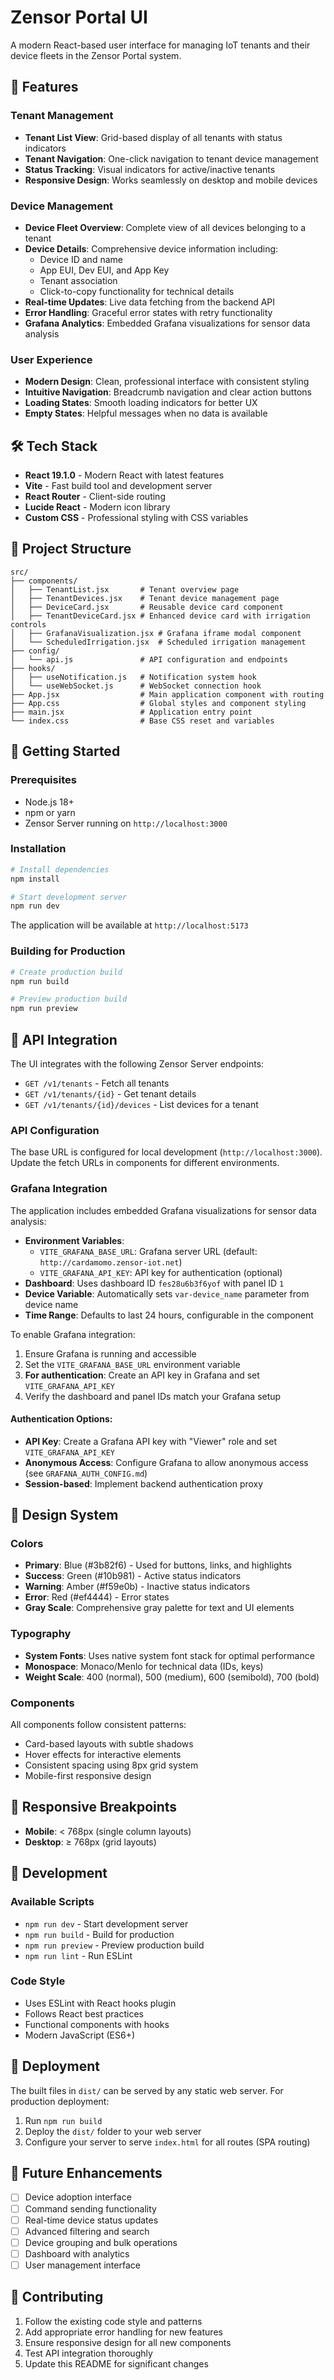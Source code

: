 # Zensor Portal UI

A modern React-based user interface for managing IoT tenants and their device fleets in the Zensor Portal system.

## 🚀 Features

### Tenant Management
- **Tenant List View**: Grid-based display of all tenants with status indicators
- **Tenant Navigation**: One-click navigation to tenant device management
- **Status Tracking**: Visual indicators for active/inactive tenants
- **Responsive Design**: Works seamlessly on desktop and mobile devices

### Device Management
- **Device Fleet Overview**: Complete view of all devices belonging to a tenant
- **Device Details**: Comprehensive device information including:
  - Device ID and name
  - App EUI, Dev EUI, and App Key
  - Tenant association
  - Click-to-copy functionality for technical details
- **Real-time Updates**: Live data fetching from the backend API
- **Error Handling**: Graceful error states with retry functionality
- **Grafana Analytics**: Embedded Grafana visualizations for sensor data analysis

### User Experience
- **Modern Design**: Clean, professional interface with consistent styling
- **Intuitive Navigation**: Breadcrumb navigation and clear action buttons
- **Loading States**: Smooth loading indicators for better UX
- **Empty States**: Helpful messages when no data is available

## 🛠 Tech Stack

- **React 19.1.0** - Modern React with latest features
- **Vite** - Fast build tool and development server
- **React Router** - Client-side routing
- **Lucide React** - Modern icon library
- **Custom CSS** - Professional styling with CSS variables

## 📁 Project Structure

```
src/
├── components/
│   ├── TenantList.jsx       # Tenant overview page
│   ├── TenantDevices.jsx    # Tenant device management page
│   ├── DeviceCard.jsx       # Reusable device card component
│   ├── TenantDeviceCard.jsx # Enhanced device card with irrigation controls
│   ├── GrafanaVisualization.jsx # Grafana iframe modal component
│   └── ScheduledIrrigation.jsx  # Scheduled irrigation management
├── config/
│   └── api.js               # API configuration and endpoints
├── hooks/
│   ├── useNotification.js   # Notification system hook
│   └── useWebSocket.js      # WebSocket connection hook
├── App.jsx                  # Main application component with routing
├── App.css                  # Global styles and component styling
├── main.jsx                 # Application entry point
└── index.css                # Base CSS reset and variables
```

## 🚦 Getting Started

### Prerequisites
- Node.js 18+ 
- npm or yarn
- Zensor Server running on `http://localhost:3000`

### Installation
```bash
# Install dependencies
npm install

# Start development server
npm run dev
```

The application will be available at `http://localhost:5173`

### Building for Production
```bash
# Create production build
npm run build

# Preview production build
npm run preview
```

## 🔗 API Integration

The UI integrates with the following Zensor Server endpoints:

- `GET /v1/tenants` - Fetch all tenants
- `GET /v1/tenants/{id}` - Get tenant details
- `GET /v1/tenants/{id}/devices` - List devices for a tenant

### API Configuration
The base URL is configured for local development (`http://localhost:3000`). Update the fetch URLs in components for different environments.

### Grafana Integration
The application includes embedded Grafana visualizations for sensor data analysis:

- **Environment Variables**: 
  - `VITE_GRAFANA_BASE_URL`: Grafana server URL (default: `http://cardamomo.zensor-iot.net`)
  - `VITE_GRAFANA_API_KEY`: API key for authentication (optional)
- **Dashboard**: Uses dashboard ID `fes28u6b3f6yof` with panel ID `1`
- **Device Variable**: Automatically sets `var-device_name` parameter from device name
- **Time Range**: Defaults to last 24 hours, configurable in the component

To enable Grafana integration:
1. Ensure Grafana is running and accessible
2. Set the `VITE_GRAFANA_BASE_URL` environment variable
3. **For authentication**: Create an API key in Grafana and set `VITE_GRAFANA_API_KEY`
4. Verify the dashboard and panel IDs match your Grafana setup

#### Authentication Options:
- **API Key**: Create a Grafana API key with "Viewer" role and set `VITE_GRAFANA_API_KEY`
- **Anonymous Access**: Configure Grafana to allow anonymous access (see `GRAFANA_AUTH_CONFIG.md`)
- **Session-based**: Implement backend authentication proxy

## 🎨 Design System

### Colors
- **Primary**: Blue (#3b82f6) - Used for buttons, links, and highlights
- **Success**: Green (#10b981) - Active status indicators
- **Warning**: Amber (#f59e0b) - Inactive status indicators
- **Error**: Red (#ef4444) - Error states
- **Gray Scale**: Comprehensive gray palette for text and UI elements

### Typography
- **System Fonts**: Uses native system font stack for optimal performance
- **Monospace**: Monaco/Menlo for technical data (IDs, keys)
- **Weight Scale**: 400 (normal), 500 (medium), 600 (semibold), 700 (bold)

### Components
All components follow consistent patterns:
- Card-based layouts with subtle shadows
- Hover effects for interactive elements
- Consistent spacing using 8px grid system
- Mobile-first responsive design

## 📱 Responsive Breakpoints

- **Mobile**: < 768px (single column layouts)
- **Desktop**: ≥ 768px (grid layouts)

## 🔧 Development

### Available Scripts
- `npm run dev` - Start development server
- `npm run build` - Build for production
- `npm run preview` - Preview production build
- `npm run lint` - Run ESLint

### Code Style
- Uses ESLint with React hooks plugin
- Follows React best practices
- Functional components with hooks
- Modern JavaScript (ES6+)

## 🚀 Deployment

The built files in `dist/` can be served by any static web server. For production deployment:

1. Run `npm run build`
2. Deploy the `dist/` folder to your web server
3. Configure your server to serve `index.html` for all routes (SPA routing)

## 🔮 Future Enhancements

- [ ] Device adoption interface
- [ ] Command sending functionality
- [ ] Real-time device status updates
- [ ] Advanced filtering and search
- [ ] Device grouping and bulk operations
- [ ] Dashboard with analytics
- [ ] User management interface

## 🤝 Contributing

1. Follow the existing code style and patterns
2. Add appropriate error handling for new features
3. Ensure responsive design for all new components
4. Test API integration thoroughly
5. Update this README for significant changes
